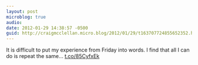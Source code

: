 ```yaml
---
layout: post
microblog: true
audio: 
date: 2012-01-29 14:38:57 -0500
guid: http://craigmcclellan.micro.blog/2012/01/29/t163707724855652352.html
---
```

It is difficult to put my experience from Friday into words. I find that all I can do is repeat the same... [t.co/85CyfxEk](http://t.co/85CyfxEk)
